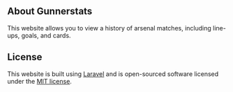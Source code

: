 ## About Gunnerstats

This website allows you to view a history of arsenal matches, including line-ups, goals, and cards.

## License

This website is built using [Laravel](https://laravel.com/)  and is open-sourced software licensed under the [MIT license](https://opensource.org/licenses/MIT).
